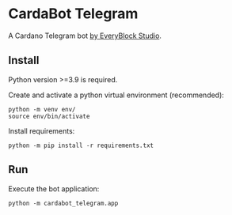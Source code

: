 # CardaBot Telegram
A Cardano Telegram bot [by EveryBlock Studio](https://everyblock.studio/).

## Install

Python version >=3.9 is required.

Create and activate a python virtual environment (recommended):

```
python -m venv env/
source env/bin/activate
```

Install requirements:
```
python -m pip install -r requirements.txt
```

## Run
Execute the bot application:
```
python -m cardabot_telegram.app
```
